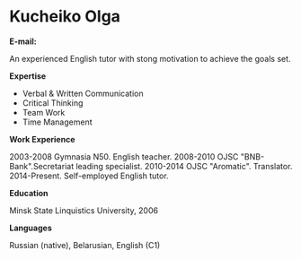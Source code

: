 # Kucheiko Olga

**E-mail:**

An experienced English tutor with stong motivation to achieve the goals set.

**Expertise**

   + Verbal & Written Communication
   + Critical Thinking
   + Team Work
   + Time Management

**Work Experience**

2003-2008 Gymnasia N50. English teacher.
2008-2010 OJSC "BNB-Bank".Secretariat leading specialist.
2010-2014 OJSC "Aromatic". Translator.
2014-Present. Self-employed English tutor.

**Education**

Minsk State Linquistics University, 2006

**Languages**

Russian (native), Belarusian, English (C1)